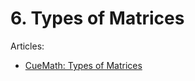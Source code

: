 # 6. Types of Matrices

Articles:
- [CueMath: Types of Matrices](https://www.cuemath.com/algebra/types-of-matrices/)